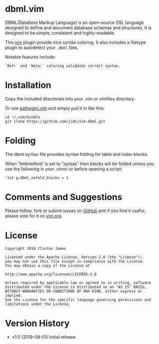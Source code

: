 # dbml.vim

DBML(Database Markup Language) is an open-source DSL language designed to define and document database schemas and structures. It is designed to be simple, consistent and highly-readable.

This [vim](https://www.vim.org/) plugin provide nice syntax coloring.
It also includes a filetype plugin to autodetect your `.dbml` files.

Notable features include:

    `Ref:` and `Note:` coloring validates correct syntax.

# Installation

Copy the included directories into your .vim or vimfiles directory.

Or use [pathogen.vim][1] and simply pull it in like this:

    cd ~/.vim/bundle
    git clone https://github.com/jidn/vim-dbml.git

# Folding

The dbml syntax file provides syntax folding for table and index blocks.

When 'foldmethod' is set to "syntax" then blocks will be
folded unless you use the following in your .vimrc or before opening a script:

    :let g:dbml_nofold_blocks = 1

# Comments and Suggestions

Please follow, fork or submit issues on [GitHub][2] and if you
find it useful, please vote for it on [vim.org][3].

# License

    Copyright 2019 Clinton James
    
    Licensed under the Apache License, Version 2.0 (the "License");
    you may not use this file except in compliance with the License.
    You may obtain a copy of the License at
    
    http://www.apache.org/licenses/LICENSE-2.0
    
    Unless required by applicable law or agreed to in writing, software
    distributed under the License is distributed on an "AS IS" BASIS,
    WITHOUT WARRANTIES OR CONDITIONS OF ANY KIND, either express or implied.
    See the License for the specific language governing permissions and
    limitations under the License.

# Version History

* v1.0 (2019-09-01) Initial release

[1]: https://github.com/tpope/vim-pathogen
[2]: https://github.com/jidn/vim-dbml
[3]: http://www.vim.org/scripts/script.php?script_id=5823
